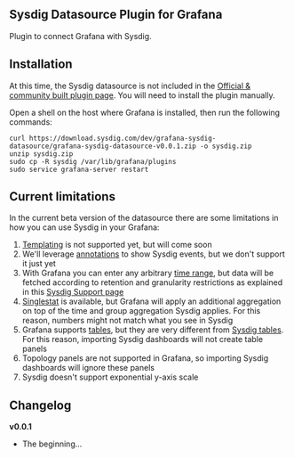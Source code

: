 ## Sysdig Datasource Plugin for Grafana

Plugin to connect Grafana with Sysdig.



## Installation

At this time, the Sysdig datasource is not included in the [Official & community built plugin page](https://grafana.com/plugins). You will need to install the plugin manually.

Open a shell on the host where Grafana is installed, then run the following commands:

```
curl https://download.sysdig.com/dev/grafana-sysdig-datasource/grafana-sysdig-datasource-v0.0.1.zip -o sysdig.zip
unzip sysdig.zip
sudo cp -R sysdig /var/lib/grafana/plugins
sudo service grafana-server restart
```


## Current limitations

In the current beta version of the datasource there are some limitations in how you can use Sysdig in your Grafana:

1. [Templating](http://docs.grafana.org/reference/templating/) is not supported yet, but will come soon
2. We'll leverage [annotations](http://docs.grafana.org/reference/annotations/) to show Sysdig events, but we don't support it just yet
3. With Grafana you can enter any arbitrary [time range](http://docs.grafana.org/reference/timerange/), but data will be fetched according to retention and granularity restrictions as explained in this [Sysdig Support page](https://support.sysdig.com/hc/en-us/articles/204889655)
4. [Singlestat](http://docs.grafana.org/features/panels/singlestat/) is available, but Grafana will apply an additional aggregation on top of the time and group aggregation Sysdig applies. For this reason, numbers might not match what you see in Sysdig
5. Grafana supports [tables](http://docs.grafana.org/features/panels/table_panel/), but they are very different from [Sysdig tables](https://support.sysdig.com/hc/en-us/articles/204259479-Customize-Panels). For this reason, importing Sysdig dashboards will not create table panels
6. Topology panels are not supported in Grafana, so importing Sysdig dashboards will ignore these panels
7. Sysdig doesn't support exponential y-axis scale


## Changelog

**v0.0.1**
- The beginning...
